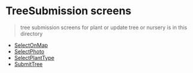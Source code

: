 # TreeSubmission screens

> tree submission screens for plant or update tree or nursery is in this directory

- [SelectOnMap](./SelectOnMap)
- [SelectPhoto](./SelectPhoto)
- [SelectPlantType](./SelectPlantType)
- [SubmitTree](./SubmitTree)
